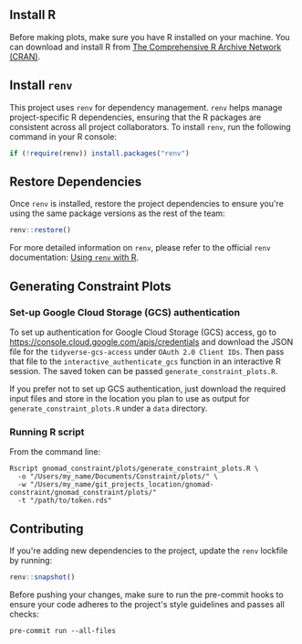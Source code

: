 ## Install R
Before making plots, make sure you have R installed on your machine. You can download
and install R from [The Comprehensive R Archive Network (CRAN)](https://cran.r-project.org/).

## Install `renv`
This project uses `renv` for dependency management. `renv` helps manage
project-specific R dependencies, ensuring that the R packages are consistent across all
project collaborators. To install `renv`, run the following command in your R console:
```R
if (!require(renv)) install.packages("renv")
```

## Restore Dependencies
Once `renv` is installed, restore the project dependencies to ensure you're using the
same package versions as the rest of the team:
```R
renv::restore()
```
For more detailed information on `renv`, please refer to the official `renv`
documentation: [Using `renv` with R](https://rstudio.github.io/renv/articles/renv.html).

## Generating Constraint Plots
### Set-up Google Cloud Storage (GCS) authentication
To set up authentication for Google Cloud Storage (GCS) access, go to
https://console.cloud.google.com/apis/credentials and download the JSON file for
the `tidyverse-gcs-access` under `OAuth 2.0 Client IDs`. Then pass that file to the
`interactive_authenticate_gcs` function in an interactive R session. The saved token
can be passed `generate_constraint_plots.R`.

If you prefer not to set up GCS authentication, just download the required input files
and store in the location you plan to use as output for `generate_constraint_plots.R`
under a `data` directory.

### Running R script
From the command line:
```commandline
Rscript gnomad_constraint/plots/generate_constraint_plots.R \
  -o "/Users/my_name/Documents/Constraint/plots/" \
  -w "/Users/my_name/git_projects_location/gnomad-constraint/gnomad_constraint/plots/"
  -t "/path/to/token.rds"
```


## Contributing
If you're adding new dependencies to the project, update the `renv` lockfile by running:
```R
renv::snapshot()
```

Before pushing your changes, make sure to run the pre-commit hooks to ensure your code adheres to the project's style guidelines and passes all checks:
```commandline
pre-commit run --all-files
```
